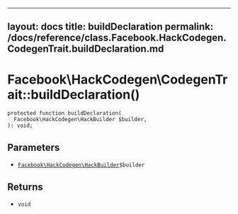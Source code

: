
***

layout: docs
title: buildDeclaration
permalink: /docs/reference/class.Facebook.HackCodegen.CodegenTrait.buildDeclaration.md
---







# Facebook\\HackCodegen\\CodegenTrait::buildDeclaration()




``` Hack
protected function buildDeclaration(
  Facebook\HackCodegen\HackBuilder $builder,
): void;
```




## Parameters




- [` Facebook\HackCodegen\HackBuilder `](<class.Facebook.HackCodegen.HackBuilder.md>)`` $builder ``




## Returns




+ ` void `